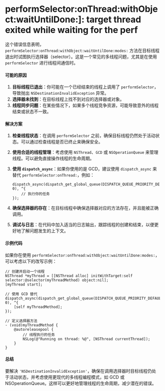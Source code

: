 # performSelector:onThread:withObject:waitUntilDone:]: target thread exited while waiting for the perf

这个错误信息表明，`performSelector:onThread:withObject:waitUntilDone:modes:` 方法在目标线程退出时试图执行选择器（selector）。这是一个常见的多线程问题，尤其是在使用 `performSelector` 进行线程间通信时。

#### 可能的原因

1. **目标线程已退出**：你可能在一个已经结束的线程上调用了 `performSelector`，导致抛出 `NSDestinationInvalidException` 异常。
2. **选择器未找到**：在目标线程上找不到对应的选择器或对象。
3. **线程同步问题**：在某些情况下，如果多个线程竞争资源，可能导致意外的线程结束或状态不一致。

#### 解决方案

1. **检查线程状态**：在调用 `performSelector` 之前，确保目标线程仍然处于活动状态。可以通过检查线程是否已终止来确保安全。
2. **使用合适的线程管理**：考虑使用 `NSThread`、`GCD` 或 `NSOperationQueue` 来管理线程。可以避免直接操作线程的生命周期。
3.  **使用 `dispatch_async`**：如果你使用的是 GCD，建议使用 `dispatch_async` 来替代 `performSelector:onThread:`，例如：

    ```objc
    dispatch_async(dispatch_get_global_queue(DISPATCH_QUEUE_PRIORITY_DEFAULT, 0), ^{
        // 执行你的任务
    });
    ```
4. **确保选择器的存在**：在目标线程中确保选择器对应的方法存在，并且能被正确调用。
5. **调试与日志**：在代码中加入适当的日志输出，跟踪线程的创建和结束，以便更好地了解问题发生的上下文。

#### 示例代码

如果你在使用 `performSelector:onThread:withObject:waitUntilDone:modes:`，可以考虑以下的改写示例：

```objc
// 创建并启动一个线程
NSThread *myThread = [[NSThread alloc] initWithTarget:self selector:@selector(myThreadMethod) object:nil];
[myThread start];

// 使用 GCD 替代
dispatch_async(dispatch_get_global_queue(DISPATCH_QUEUE_PRIORITY_DEFAULT, 0), ^{
    [self myThreadMethod];
});

// 定义选择器方法
- (void)myThreadMethod {
    @autoreleasepool {
        // 线程执行的任务
        NSLog(@"Running on thread: %@", [NSThread currentThread]);
    }
}
```

#### 总结

要解决 `'NSDestinationInvalidException'`，确保在调用选择器时目标线程仍处于活动状态，并考虑使用更现代的多线程编程模式，如 GCD 或 NSOperationQueue。这样可以更好地管理线程的生命周期，减少潜在的错误。
